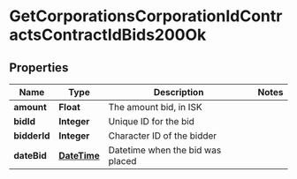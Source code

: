 
# GetCorporationsCorporationIdContractsContractIdBids200Ok

## Properties
Name | Type | Description | Notes
------------ | ------------- | ------------- | -------------
**amount** | **Float** | The amount bid, in ISK | 
**bidId** | **Integer** | Unique ID for the bid | 
**bidderId** | **Integer** | Character ID of the bidder | 
**dateBid** | [**DateTime**](DateTime.md) | Datetime when the bid was placed | 



